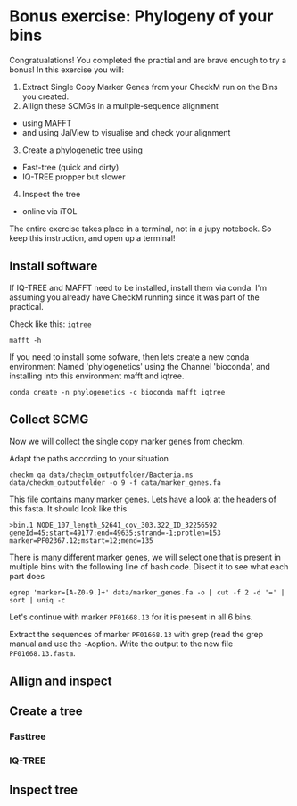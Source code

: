 # Bonus exercise: Phylogeny of your bins

Congratualations! You completed the practial and are brave enough to try a bonus! In this exercise you will:

1. Extract Single Copy Marker Genes from your CheckM run on the Bins you created.
2. Allign these SCMGs in a multple-sequence alignment
  * using MAFFT
  * and using JalView to visualise and check your alignment
3. Create a phylogenetic tree using
  * Fast-tree (quick and dirty)
  * IQ-TREE propper but slower
4. Inspect the tree
  * online via iTOL
  
The entire exercise takes place in a terminal, not in a jupy notebook. So keep this instruction, and open up a terminal!
## Install software
If IQ-TREE and MAFFT need to be installed, install them via conda. I'm assuming you already have CheckM running since it was part of the practical.
  
Check like this:
`iqtree`
 
`mafft -h`
  
If you need to install some sofware, then lets create a new conda environment Named 'phylogenetics' using the Channel 'bioconda', and installing into this environment mafft and iqtree.
  
`conda create -n phylogenetics -c bioconda mafft iqtree`

## Collect SCMG
Now we will collect the single copy marker genes from checkm.

Adapt the paths according to your situation

`checkm qa data/checkm_outputfolder/Bacteria.ms data/checkm_outputfolder -o 9 -f data/marker_genes.fa`

This file contains many marker genes. Lets have a look at the headers of this fasta. It should look like this

`>bin.1 NODE_107_length_52641_cov_303.322_ID_32256592 geneId=45;start=49177;end=49635;strand=-1;protlen=153 marker=PF02367.12;mstart=12;mend=135`

There is many different marker genes, we will select one that is present in multiple bins with the following line of bash code. Disect it to see what each part does

`egrep 'marker=[A-Z0-9.]+' data/marker_genes.fa -o | cut -f 2 -d '=' | sort | uniq -c`

Let's continue with marker `PF01668.13` for it is present in all 6 bins.  

 Extract the sequences of marker `PF01668.13` with grep (read the grep manual and use the `-A`option.
 Write the output to the new file `PF01668.13.fasta`.
 
## Allign and inspect
  
## Create a tree
  
### Fasttree
  
### IQ-TREE
  
## Inspect tree
